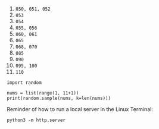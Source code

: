 1. `050, 051, 052`
2. `053`
3. `054`
4. `055, 056`
5. `060, 061`
6. `065`
7. `068, 070`
8. `085`
9. `090`
10. `095, 100`
11. `110`

```python3
import random

nums = list(range(1, 11+1))
print(random.sample(nums, k=len(nums)))
```

Reminder of how to run a local server in the Linux Terminal:

```
python3 -m http.server
```
